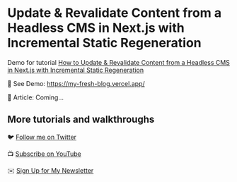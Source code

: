 # Update & Revalidate Content from a Headless CMS in Next.js with Incremental Static Regeneration

Demo for tutorial [How to Update & Revalidate Content from a Headless CMS in Next.js with Incremental Static Regeneration](https://www.spacejelly.dev)

🚀 See Demo: https://my-fresh-blog.vercel.app/

📝 Article: Coming...

## More tutorials and walkthroughs

🐦 [Follow me on Twitter](https://twitter.com/colbyfayock)

📺 [Subscribe on YouTube](https://www.youtube.com/colbyfayock)

✉️ [Sign Up for My Newsletter](https://colbyfayock.com/newsletter)
